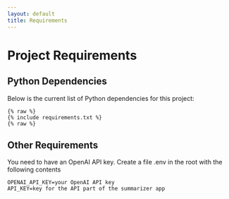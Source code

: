 ```yaml
---
layout: default
title: Requirements
---
```


# Project Requirements

## Python Dependencies

Below is the current list of Python dependencies for this project:

```
{% raw %}
{% include requirements.txt %}
{% raw %}
```

## Other Requirements

You need to have an OpenAI API key. Create a file .env in the root with the following contents
```
OPENAI_API_KEY=your OpenAI API key
API_KEY=key for the API part of the summarizer app
```
